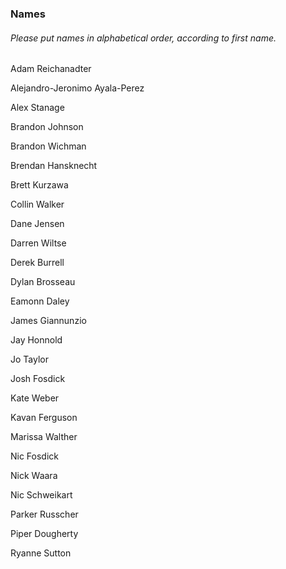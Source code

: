 ### Names
###### *Please put names in alphabetical order, according to first name.*

Adam Reichanadter

Alejandro-Jeronimo Ayala-Perez

Alex Stanage

Brandon Johnson

Brandon Wichman

Brendan Hansknecht

Brett Kurzawa

Collin Walker

Dane Jensen

Darren Wiltse

Derek Burrell

Dylan Brosseau

Eamonn Daley

James Giannunzio

Jay Honnold

Jo Taylor

Josh Fosdick

Kate Weber

Kavan Ferguson

Marissa Walther

Nic Fosdick

Nick Waara

Nic Schweikart 

Parker Russcher

Piper Dougherty

Ryanne Sutton
